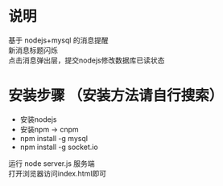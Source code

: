 # 说明

基于 nodejs+mysql 的消息提醒<br/>
新消息标题闪烁<br/>
点击消息弹出层，提交nodejs修改数据库已读状态<br/>

# 安装步骤 （安装方法请自行搜索）
* 安装nodejs
* 安装npm -> cnpm
* npm install -g mysql
* npm install -g socket.io

运行 node server.js 服务端<br/>
打开浏览器访问index.html即可<br/>
